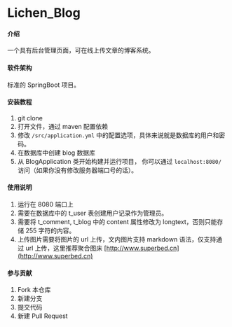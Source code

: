 # Lichen_Blog

#### 介绍
一个具有后台管理页面，可在线上传文章的博客系统。

#### 软件架构

标准的 SpringBoot 项目。


#### 安装教程

1. git clone
2. 打开文件，通过 maven 配置依赖
3. 修改 `/src/application.yml` 中的配置选项，具体来说就是数据库的用户和密码。
4. 在数据库中创建 blog 数据库
5. 从 BlogApplication 类开始构建并运行项目，
你可以通过 `localhost:8080/` 访问（如果你没有修改服务器端口号的话）。

#### 使用说明

1. 运行在 8080 端口上
2. 需要在数据库中的 t_user 表创建用户记录作为管理员。
3. 需要将 t_comment, t_blog 中的 content 属性修改为 longtext，否则只能存储 255 字符的内容。
4. 上传图片需要将图片的 url 上传，文内图片支持 markdown 语法，仅支持通过 url 上传，这里推荐聚合图床 [http://www.superbed.cn](http://www.superbed.cn)

#### 参与贡献

1.  Fork 本仓库
2.  新建分支
3.  提交代码
4.  新建 Pull Request